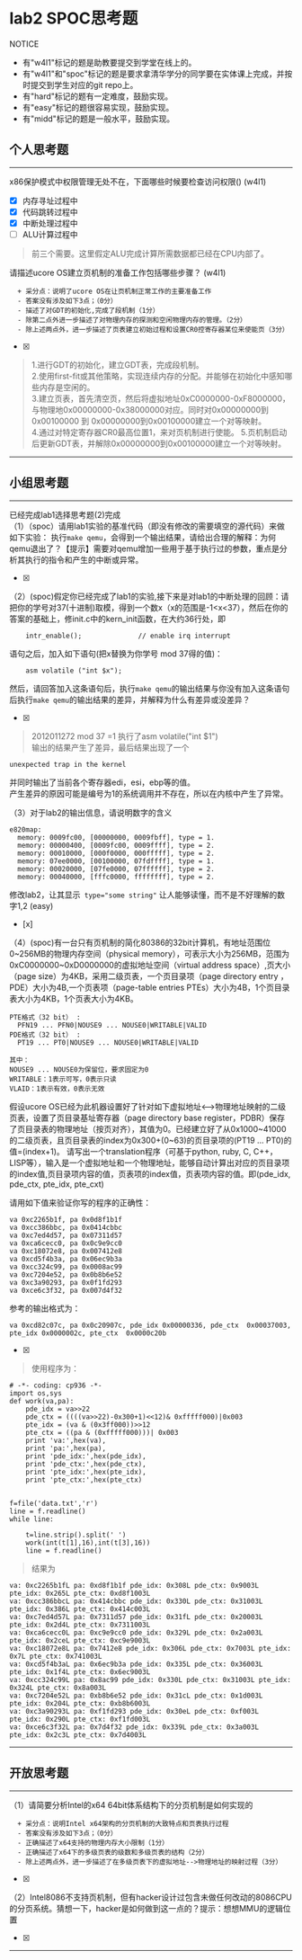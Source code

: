 # lab2 SPOC思考题

NOTICE
- 有"w4l1"标记的题是助教要提交到学堂在线上的。
- 有"w4l1"和"spoc"标记的题是要求拿清华学分的同学要在实体课上完成，并按时提交到学生对应的git repo上。
- 有"hard"标记的题有一定难度，鼓励实现。
- 有"easy"标记的题很容易实现，鼓励实现。
- 有"midd"标记的题是一般水平，鼓励实现。

## 个人思考题
---

x86保护模式中权限管理无处不在，下面哪些时候要检查访问权限()  (w4l1)
- [x] 内存寻址过程中
- [x] 代码跳转过程中
- [x] 中断处理过程中
- [ ] ALU计算过程中
 
> 前三个需要。这里假定ALU完成计算所需数据都已经在CPU内部了。


请描述ucore OS建立页机制的准备工作包括哪些步骤？ (w4l1) 
```
  + 采分点：说明了ucore OS在让页机制正常工作的主要准备工作
  - 答案没有涉及如下3点；（0分）
  - 描述了对GDT的初始化,完成了段机制（1分）
  - 除第二点外进一步描述了对物理内存的探测和空闲物理内存的管理。（2分）
  - 除上述两点外，进一步描述了页表建立初始过程和设置CR0控寄存器某位来使能页（3分）

 ```
- [x]  

>1.进行GDT的初始化，建立GDT表，完成段机制。  
>2.使用first-fit或其他策略，实现连续内存的分配。并能够在初始化中感知哪些内存是空闲的。  
>3.建立页表，首先清空页，然后将虚拟地址0xC0000000-0xF8000000，与物理地0x00000000-0x38000000对应。同时对0x00000000到0x00100000 到 0x00000000到0x00100000建立一个对等映射。  
>4.通过对特定寄存器CR0最高位置1，来对页机制进行使能。
>5.页机制启动后更新GDT表，并解除0x00000000到0x00100000建立一个对等映射。





---

## 小组思考题
---
已经完成lab1选择思考题(2)完成  
（1）（spoc）请用lab1实验的基准代码（即没有修改的需要填空的源代码）来做如下实验： 执行`make qemu`，会得到一个输出结果，请给出合理的解释：为何qemu退出了？【提示】需要对qemu增加一些用于基于执行过的参数，重点是分析其执行的指令和产生的中断或异常。 

- [x]  

> 

（2）(spoc)假定你已经完成了lab1的实验,接下来是对lab1的中断处理的回顾：请把你的学号对37(十进制)取模，得到一个数x（x的范围是-1<x<37），然后在你的答案的基础上，修init.c中的kern_init函数，在大约36行处，即

```
    intr_enable();              // enable irq interrupt
```
语句之后，加入如下语句(把x替换为你学号 mod 37得的值)：
```
    asm volatile ("int $x");
```    
然后，请回答加入这条语句后，执行`make qemu`的输出结果与你没有加入这条语句后执行`make qemu`的输出结果的差异，并解释为什么有差异或没差异？ 

- [x]  

> 2012011272 mod 37 =1 执行了asm volatile("int $1")  
> 输出的结果产生了差异，最后结果出现了一个
```
unexpected trap in the kernel
```
并同时输出了当前各个寄存器edi，esi，ebp等的值。   
产生差异的原因可能是编号为1的系统调用并不存在，所以在内核中产生了异常。

（3）对于lab2的输出信息，请说明数字的含义
```
e820map:
  memory: 0009fc00, [00000000, 0009fbff], type = 1.
  memory: 00000400, [0009fc00, 0009ffff], type = 2.
  memory: 00010000, [000f0000, 000fffff], type = 2.
  memory: 07ee0000, [00100000, 07fdffff], type = 1.
  memory: 00020000, [07fe0000, 07ffffff], type = 2.
  memory: 00040000, [fffc0000, ffffffff], type = 2.
```
修改lab2，让其显示` type="some string"` 让人能够读懂，而不是不好理解的数字1,2  (easy) 
- [x]  

> 

（4）(spoc)有一台只有页机制的简化80386的32bit计算机，有地址范围位0~256MB的物理内存空间（physical memory），可表示大小为256MB，范围为0xC0000000~0xD0000000的虚拟地址空间（virtual address space）,页大小（page size）为4KB，采用二级页表，一个页目录项（page directory entry ，PDE）大小为4B,一个页表项（page-table entries PTEs）大小为4B，1个页目录表大小为4KB，1个页表大小为4KB。
```
PTE格式（32 bit） :
  PFN19 ... PFN0|NOUSE9 ... NOUSE0|WRITABLE|VALID
PDE格式（32 bit） :
  PT19 ... PT0|NOUSE9 ... NOUSE0|WRITABLE|VALID
 
其中：
NOUSE9 ... NOUSE0为保留位，要求固定为0
WRITABLE：1表示可写，0表示只读
VLAID：1表示有效，0表示无效
```

假设ucore OS已经为此机器设置好了针对如下虚拟地址<-->物理地址映射的二级页表，设置了页目录基址寄存器（page directory base register，PDBR）保存了页目录表的物理地址（按页对齐），其值为0。已经建立好了从0x1000~41000的二级页表，且页目录表的index为0x300+(0~63)的页目录项的(PT19 ... PT0)的值=(index+1)。
请写出一个translation程序（可基于python, ruby, C, C++，LISP等），输入是一个虚拟地址和一个物理地址，能够自动计算出对应的页目录项的index值,页目录项内容的值，页表项的index值，页表项内容的值。即(pde_idx, pde_ctx, pte_idx, pte_cxt)

请用如下值来验证你写的程序的正确性：
```
va 0xc2265b1f, pa 0x0d8f1b1f
va 0xcc386bbc, pa 0x0414cbbc
va 0xc7ed4d57, pa 0x07311d57
va 0xca6cecc0, pa 0x0c9e9cc0
va 0xc18072e8, pa 0x007412e8
va 0xcd5f4b3a, pa 0x06ec9b3a
va 0xcc324c99, pa 0x0008ac99
va 0xc7204e52, pa 0x0b8b6e52
va 0xc3a90293, pa 0x0f1fd293
va 0xce6c3f32, pa 0x007d4f32
```

参考的输出格式为：
```
va 0xcd82c07c, pa 0x0c20907c, pde_idx 0x00000336, pde_ctx  0x00037003, pte_idx 0x0000002c, pte_ctx  0x0000c20b
```

- [x]  

> 使用程序为：
```
# -*- coding: cp936 -*-
import os,sys
def work(va,pa):
    pde_idx = va>>22
    pde_ctx = ((((va>>22)-0x300+1)<<12)& 0xfffff000)|0x003
    pte_idx = (va & (0x3ff000))>>12
    pte_ctx = ((pa & (0xfffff000)))| 0x003
    print 'va:',hex(va),
    print 'pa:',hex(pa),
    print 'pde_idx:',hex(pde_idx),
    print 'pde_ctx:',hex(pde_ctx),
    print 'pte_idx:',hex(pte_idx),
    print 'pte_ctx:',hex(pte_ctx)

    
f=file('data.txt','r')
line = f.readline()
while line:
   
    t=line.strip().split(' ')
    work(int(t[1],16),int(t[3],16))
    line = f.readline()

```
>结果为
```
va: 0xc2265b1fL pa: 0xd8f1b1f pde_idx: 0x308L pde_ctx: 0x9003L pte_idx: 0x265L pte_ctx: 0xd8f1003L
va: 0xcc386bbcL pa: 0x414cbbc pde_idx: 0x330L pde_ctx: 0x31003L pte_idx: 0x386L pte_ctx: 0x414c003L
va: 0xc7ed4d57L pa: 0x7311d57 pde_idx: 0x31fL pde_ctx: 0x20003L pte_idx: 0x2d4L pte_ctx: 0x7311003L
va: 0xca6cecc0L pa: 0xc9e9cc0 pde_idx: 0x329L pde_ctx: 0x2a003L pte_idx: 0x2ceL pte_ctx: 0xc9e9003L
va: 0xc18072e8L pa: 0x7412e8 pde_idx: 0x306L pde_ctx: 0x7003L pte_idx: 0x7L pte_ctx: 0x741003L
va: 0xcd5f4b3aL pa: 0x6ec9b3a pde_idx: 0x335L pde_ctx: 0x36003L pte_idx: 0x1f4L pte_ctx: 0x6ec9003L
va: 0xcc324c99L pa: 0x8ac99 pde_idx: 0x330L pde_ctx: 0x31003L pte_idx: 0x324L pte_ctx: 0x8a003L
va: 0xc7204e52L pa: 0xb8b6e52 pde_idx: 0x31cL pde_ctx: 0x1d003L pte_idx: 0x204L pte_ctx: 0xb8b6003L
va: 0xc3a90293L pa: 0xf1fd293 pde_idx: 0x30eL pde_ctx: 0xf003L pte_idx: 0x290L pte_ctx: 0xf1fd003L
va: 0xce6c3f32L pa: 0x7d4f32 pde_idx: 0x339L pde_ctx: 0x3a003L pte_idx: 0x2c3L pte_ctx: 0x7d4003L
```

---

## 开放思考题

---

（1）请简要分析Intel的x64 64bit体系结构下的分页机制是如何实现的 
```
  + 采分点：说明Intel x64架构的分页机制的大致特点和页表执行过程
  - 答案没有涉及如下3点；（0分）
  - 正确描述了x64支持的物理内存大小限制（1分）
  - 正确描述了x64下的多级页表的级数和多级页表的结构（2分）
  - 除上述两点外，进一步描述了在多级页表下的虚拟地址-->物理地址的映射过程（3分）
 ```
- [x]  

>  

（2）Intel8086不支持页机制，但有hacker设计过包含未做任何改动的8086CPU的分页系统。猜想一下，hacker是如何做到这一点的？提示：想想MMU的逻辑位置

- [x]  

> 

---
